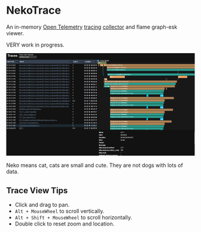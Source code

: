 # NekoTrace

An in-memory [Open Telemetry](https://opentelemetry.io/) [tracing](https://opentelemetry.io/docs/concepts/signals/traces/) [collector](https://opentelemetry.io/docs/collector/) and flame graph-esk viewer.

VERY work in progress.

![Screenshot of app](Content/Screenshot-2025-07-06.png)

Neko means cat, cats are small and cute. They are not dogs with lots of data.

## Trace View Tips

- Click and drag to pan.
- `Alt + MouseWheel` to scroll vertically.
- `Alt + Shift + MouseWheel` to scroll horizontally.
- Double click to reset zoom and location.
